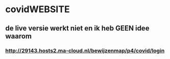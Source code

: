 # covidWEBSITE
## de live versie werkt niet en ik heb GEEN idee waarom
### http://29143.hosts2.ma-cloud.nl/bewijzenmap/p4/covid/login
